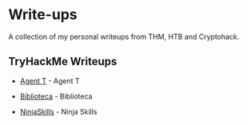 # Write-ups

A collection of my personal writeups from THM, HTB and Cryptohack.

## TryHackMe Writeups

- [Agent T](/THM/agentt.md) - Agent T

- [Biblioteca](/THM/biblioteca.md) - Biblioteca

- [NinjaSkills](/THM/ninjaskillsthm.md) - Ninja Skills 